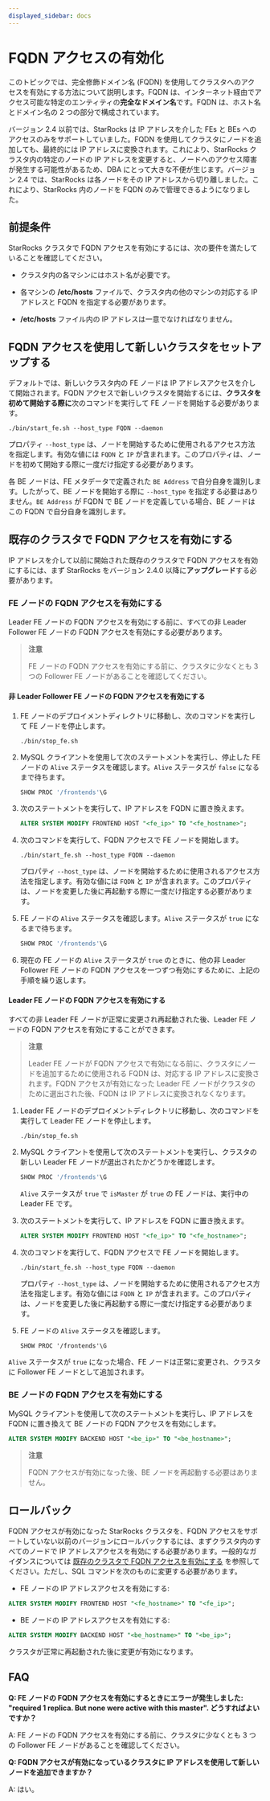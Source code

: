 ```yaml
---
displayed_sidebar: docs
---
```


# FQDN アクセスの有効化

このトピックでは、完全修飾ドメイン名 (FQDN) を使用してクラスタへのアクセスを有効にする方法について説明します。FQDN は、インターネット経由でアクセス可能な特定のエンティティの**完全なドメイン名**です。FQDN は、ホスト名とドメイン名の 2 つの部分で構成されています。

バージョン 2.4 以前では、StarRocks は IP アドレスを介した FEs と BEs へのアクセスのみをサポートしていました。FQDN を使用してクラスタにノードを追加しても、最終的には IP アドレスに変換されます。これにより、StarRocks クラスタ内の特定のノードの IP アドレスを変更すると、ノードへのアクセス障害が発生する可能性があるため、DBA にとって大きな不便が生じます。バージョン 2.4 では、StarRocks は各ノードをその IP アドレスから切り離しました。これにより、StarRocks 内のノードを FQDN のみで管理できるようになりました。

## 前提条件

StarRocks クラスタで FQDN アクセスを有効にするには、次の要件を満たしていることを確認してください。

- クラスタ内の各マシンにはホスト名が必要です。

- 各マシンの **/etc/hosts** ファイルで、クラスタ内の他のマシンの対応する IP アドレスと FQDN を指定する必要があります。

- **/etc/hosts** ファイル内の IP アドレスは一意でなければなりません。

## FQDN アクセスを使用して新しいクラスタをセットアップする

デフォルトでは、新しいクラスタ内の FE ノードは IP アドレスアクセスを介して開始されます。FQDN アクセスで新しいクラスタを開始するには、**クラスタを初めて開始する際に**次のコマンドを実行して FE ノードを開始する必要があります。

```Shell
./bin/start_fe.sh --host_type FQDN --daemon
```

プロパティ `--host_type` は、ノードを開始するために使用されるアクセス方法を指定します。有効な値には `FQDN` と `IP` が含まれます。このプロパティは、ノードを初めて開始する際に一度だけ指定する必要があります。

各 BE ノードは、FE メタデータで定義された `BE Address` で自分自身を識別します。したがって、BE ノードを開始する際に `--host_type` を指定する必要はありません。`BE Address` が FQDN で BE ノードを定義している場合、BE ノードはこの FQDN で自分自身を識別します。

## 既存のクラスタで FQDN アクセスを有効にする

IP アドレスを介して以前に開始された既存のクラスタで FQDN アクセスを有効にするには、まず StarRocks をバージョン 2.4.0 以降に**アップグレード**する必要があります。

### FE ノードの FQDN アクセスを有効にする

Leader FE ノードの FQDN アクセスを有効にする前に、すべての非 Leader Follower FE ノードの FQDN アクセスを有効にする必要があります。

> **注意**
>
> FE ノードの FQDN アクセスを有効にする前に、クラスタに少なくとも 3 つの Follower FE ノードがあることを確認してください。

#### 非 Leader Follower FE ノードの FQDN アクセスを有効にする

1. FE ノードのデプロイメントディレクトリに移動し、次のコマンドを実行して FE ノードを停止します。

    ```Shell
    ./bin/stop_fe.sh
    ```

2. MySQL クライアントを使用して次のステートメントを実行し、停止した FE ノードの `Alive` ステータスを確認します。`Alive` ステータスが `false` になるまで待ちます。

    ```SQL
    SHOW PROC '/frontends'\G
    ```

3. 次のステートメントを実行して、IP アドレスを FQDN に置き換えます。

    ```SQL
    ALTER SYSTEM MODIFY FRONTEND HOST "<fe_ip>" TO "<fe_hostname>";
    ```

4. 次のコマンドを実行して、FQDN アクセスで FE ノードを開始します。

    ```Shell
    ./bin/start_fe.sh --host_type FQDN --daemon
    ```

    プロパティ `--host_type` は、ノードを開始するために使用されるアクセス方法を指定します。有効な値には `FQDN` と `IP` が含まれます。このプロパティは、ノードを変更した後に再起動する際に一度だけ指定する必要があります。

5. FE ノードの `Alive` ステータスを確認します。`Alive` ステータスが `true` になるまで待ちます。

    ```SQL
    SHOW PROC '/frontends'\G
    ```

6. 現在の FE ノードの `Alive` ステータスが `true` のときに、他の非 Leader Follower FE ノードの FQDN アクセスを一つずつ有効にするために、上記の手順を繰り返します。

#### Leader FE ノードの FQDN アクセスを有効にする

すべての非 Leader FE ノードが正常に変更され再起動された後、Leader FE ノードの FQDN アクセスを有効にすることができます。

> **注意**
>
> Leader FE ノードが FQDN アクセスで有効になる前に、クラスタにノードを追加するために使用される FQDN は、対応する IP アドレスに変換されます。FQDN アクセスが有効になった Leader FE ノードがクラスタのために選出された後、FQDN は IP アドレスに変換されなくなります。

1. Leader FE ノードのデプロイメントディレクトリに移動し、次のコマンドを実行して Leader FE ノードを停止します。

    ```Shell
    ./bin/stop_fe.sh
    ```

2. MySQL クライアントを使用して次のステートメントを実行し、クラスタの新しい Leader FE ノードが選出されたかどうかを確認します。

    ```SQL
    SHOW PROC '/frontends'\G
    ```

    `Alive` ステータスが `true` で `isMaster` が `true` の FE ノードは、実行中の Leader FE です。

3. 次のステートメントを実行して、IP アドレスを FQDN に置き換えます。

    ```SQL
    ALTER SYSTEM MODIFY FRONTEND HOST "<fe_ip>" TO "<fe_hostname>";
    ```

4. 次のコマンドを実行して、FQDN アクセスで FE ノードを開始します。

    ```Shell
    ./bin/start_fe.sh --host_type FQDN --daemon
    ```

    プロパティ `--host_type` は、ノードを開始するために使用されるアクセス方法を指定します。有効な値には `FQDN` と `IP` が含まれます。このプロパティは、ノードを変更した後に再起動する際に一度だけ指定する必要があります。

5. FE ノードの `Alive` ステータスを確認します。

    ```Plain
    SHOW PROC '/frontends'\G
    ```

  `Alive` ステータスが `true` になった場合、FE ノードは正常に変更され、クラスタに Follower FE ノードとして追加されます。

### BE ノードの FQDN アクセスを有効にする

MySQL クライアントを使用して次のステートメントを実行し、IP アドレスを FQDN に置き換えて BE ノードの FQDN アクセスを有効にします。

```SQL
ALTER SYSTEM MODIFY BACKEND HOST "<be_ip>" TO "<be_hostname>";
```

> **注意**
>
> FQDN アクセスが有効になった後、BE ノードを再起動する必要はありません。

## ロールバック

FQDN アクセスが有効になった StarRocks クラスタを、FQDN アクセスをサポートしていない以前のバージョンにロールバックするには、まずクラスタ内のすべてのノードで IP アドレスアクセスを有効にする必要があります。一般的なガイダンスについては [既存のクラスタで FQDN アクセスを有効にする](#enable-fqdn-access-in-an-existing-cluster) を参照してください。ただし、SQL コマンドを次のものに変更する必要があります。

- FE ノードの IP アドレスアクセスを有効にする:

```SQL
ALTER SYSTEM MODIFY FRONTEND HOST "<fe_hostname>" TO "<fe_ip>";
```

- BE ノードの IP アドレスアクセスを有効にする:

```SQL
ALTER SYSTEM MODIFY BACKEND HOST "<be_hostname>" TO "<be_ip>";
```

クラスタが正常に再起動された後に変更が有効になります。

## FAQ

**Q: FE ノードの FQDN アクセスを有効にするときにエラーが発生しました: "required 1 replica. But none were active with this master". どうすればよいですか？**

A: FE ノードの FQDN アクセスを有効にする前に、クラスタに少なくとも 3 つの Follower FE ノードがあることを確認してください。

**Q: FQDN アクセスが有効になっているクラスタに IP アドレスを使用して新しいノードを追加できますか？**

A: はい。